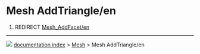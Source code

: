 # Mesh AddTriangle/en
1.  REDIRECT [Mesh\_AddFacet/en](Mesh_AddFacet/en.md)



---
![](images/Right_arrow.png) [documentation index](../README.md) > [Mesh](Mesh_Workbench.md) > Mesh AddTriangle/en
